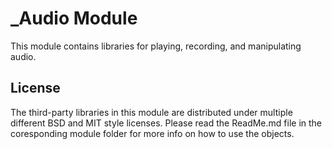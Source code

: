 # _Audio Module
This module contains libraries for playing, recording, and manipulating audio.

## License
The third-party libraries in this module are distributed under multiple different BSD and MIT style licenses. Please read the ReadMe.md file in the coresponding module folder for more info on how to use the objects.
